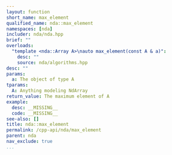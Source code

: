 ```yaml
---
layout: function
short_name: max_element
qualified_name: nda::max_element
namespaces: [nda]
includer: nda/nda.hpp
brief: ""
overloads:
  "template <nda::Array A>\nauto max_element(const A & a)":
    desc: ""
    source: nda/algorithms.hpp
desc: ""
params:
  a: The object of type A
tparams:
  A: Anything modeling NdArray
return_value: The maximum element of A
example:
  desc: __MISSING__
  code: __MISSING__
see-also: []
title: nda::max_element
permalink: /cpp-api/nda/max_element
parent: nda
nav_exclude: true
...
```


